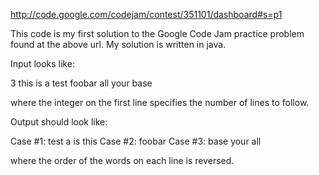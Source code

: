 http://code.google.com/codejam/contest/351101/dashboard#s=p1

This code is my first solution to the Google Code Jam practice problem found at the above url. My solution is written in java. 

Input looks like:

3
this is a test
foobar
all your base

where the integer on the first line specifies the number of lines to follow.

Output should look like:

Case #1: test a is this
Case #2: foobar
Case #3: base your all

where the order of the words on each line is reversed.



